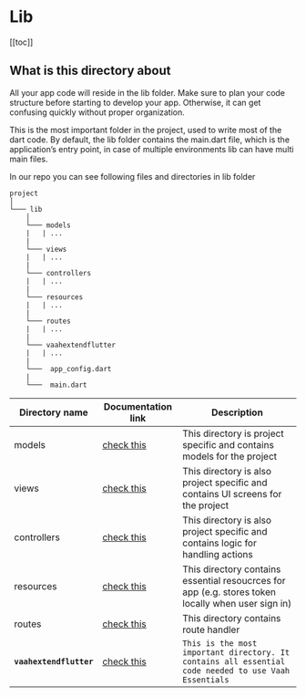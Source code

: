 # Lib

[[toc]]

## What is this directory about

All your app code will reside in the lib folder. Make sure to plan your code structure before starting to develop your app. Otherwise, it can get confusing quickly without proper organization.

This is the most important folder in the project, used to write most of the dart code. By default, the lib folder contains the main.dart file, which is the application’s entry point, in case of multiple environments lib can have multi main files.

In our repo you can see following files and directories in lib folder
```{20}
project
│   
└─── lib
    │
    └─── models
    |   | ...
    |
    └─── views
    |   | ...
    |
    └─── controllers
    |   | ...
    |
    └─── resources
    |   | ...
    |
    └─── routes
    |   | ...
    |
    └─── vaahextendflutter
    |   | ...
    |
    └───  app_config.dart
    |
    └───  main.dart
```

| **Directory name** | **Documentation link** | **Description** |
| --- | --- | --- |
| models | [check this](../lib/models) | This directory is project specific and contains models for the project |
| views | [check this](../lib/views) | This directory is also project specific and contains UI screens for the project |
| controllers | [check this](../lib/controllers) | This directory is also project specific and contains logic for handling actions |
| resources | [check this](../lib/resources) | This directory contains essential resoucrces for app (e.g. stores token locally when user sign in) |
| routes | [check this](../lib/routes/routes) | This directory contains route handler |
| **`vaahextendflutter`** | [check this](../vaahextendflutter) | `This is the most important directory. It contains all essential code needed to use Vaah Essentials` |